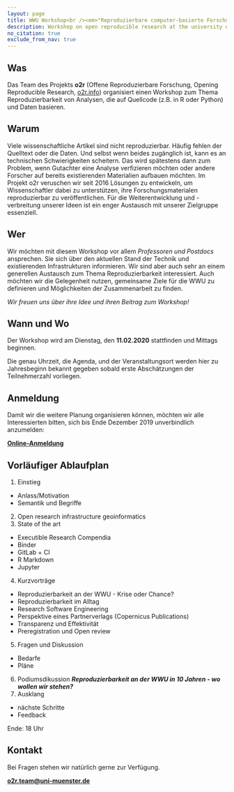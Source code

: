 ```yaml
---
layout: page
title: WWU Workshop<br /><em>"Reproduzierbare computer-basierte Forschung"</em>
description: Workshop on open reproducible research at the university of Muenster
no_citation: true
exclude_from_nav: true
---
```


## Was

Das Team des Projekts **o2r** (Offene Reproduzierbare Forschung, Opening Reproducible Research, [o2r.info](https://o2r.info)) organisiert einen Workshop zum Thema Reproduzierbarkeit von Analysen, die auf Quellcode (z.B. in R oder Python) und Daten basieren. 
 
## Warum

Viele wissenschaftliche Artikel sind nicht reproduzierbar. Häufig fehlen der Quelltext oder die Daten.
Und selbst wenn beides zugänglich ist, kann es an technischen Schwierigkeiten scheitern.
Das wird spätestens dann zum Problem, wenn Gutachter eine Analyse verfizieren möchten oder andere Forscher auf bereits existierenden Materialien aufbauen möchten.
Im Projekt o2r veruschen wir seit 2016 Lösungen zu entwickeln, um Wissenschaftler dabei zu unterstützen, ihre Forschungsmaterialen reproduzierbar zu veröffentlichen.
Für die Weiterentwicklung und -verbreitung unserer Ideen ist ein enger Austausch mit unserer Zielgruppe essenziell.

## Wer

Wir möchten mit diesem Workshop vor allem _Professoren und Postdocs_ ansprechen. Sie sich über den aktuellen Stand der Technik und existierenden Infrastrukturen informieren.
Wir sind aber auch sehr an einem generellen Austausch zum Thema Reproduzierbarkeit interessiert.
Auch möchten wir die Gelegenheit nutzen, gemeinsame Ziele für die WWU zu definieren und Möglichkeiten der Zusammenarbeit zu finden.

_Wir freuen uns über ihre Idee und ihren Beitrag zum Workshop!_

## Wann und Wo

Der Workshop wird am Dienstag, den **11.02.2020** stattfinden und Mittags beginnen.

Die genau Uhrzeit, die Agenda, und der Veranstaltungsort werden hier zu Jahresbeginn bekannt gegeben sobald erste Abschätzungen der Teilnehmerzahl vorliegen.

## Anmeldung

Damit wir die weitere Planung organisieren können, möchten wir alle Interessierten bitten, sich bis Ende Dezember 2019 unverbindlich anzumelden:

[**Online-Anmeldung**](https://terminplaner4.dfn.de/udHaoCTmfBClDscmqixgjwQi/admin)

## Vorläufiger Ablaufplan

1. Einstieg 
  - Anlass/Motivation
  - Semantik und Begriffe
2. Open research infrastructure geoinformatics
3. State of the art
  - Executible Research Compendia
  - Binder
  - GitLab + CI
  - R Markdown
  - Jupyter
4. Kurzvorträge
  - Reproduzierbarkeit an der WWU - Krise oder Chance?  
  - Reproduzierbarkeit im Alltag
  - Research Software Engineering
  - Perspektive eines Partnerverlags (Copernicus Publications)
  - Transparenz und Effektivität
  - Preregistration und Open review
5. Fragen und Diskussion
  - Bedarfe
  - Pläne
6. Podiumsdikussion
   _**Reproduzierbarkeit an der WWU in 10 Jahren - wo wollen wir stehen?**_
7. Ausklang 
  - nächste Schritte
  - Feedback

Ende: 18 Uhr

## Kontakt

Bei Fragen stehen wir natürlich gerne zur Verfügung.

**[o2r.team@uni-muenster.de](mailto:o2r.team@uni-muenster.de)**